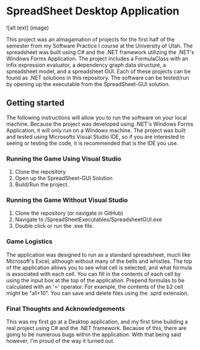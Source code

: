 # SpreadSheet Desktop Application

![alt text] (image)

This project was an almagamation of projects for the first half of the semester from my Software Practice I course at the University of Utah. The spreadsheet was built using C# and the .NET framework utilizing the .NET's Windows Forms Application. The project includes a FormulaClass with an infix expression evaluator, a dependency graph data structure, a spreadsheet model, and a spreadsheet GUI. Each of these projects can be found as .NET solutions in this repository. The software can be tested/run by opening up the executable from the SpreadSheet-GUI solution.

## Getting started

The following instructions will allow you to run the software on your local machine. Because the project was developed using .NET's Windows Forms Application, it will only run on a Windows machine. The project was built and tested using Microsofts Visual Studio IDE, so if you are interested in seeing or testing the code, it is recommended that is the IDE you use. 

### Running the Game Using Visual Studio

1. Clone the repository
2. Open up the SpreadSheet-GUI Solution
3. Build/Run the project.

### Running the Game Without Visual Studio

1. Clone the repository (or navigate in GitHub)
2. Navigate to /SpreadSheetExecutables/SpreadsheetGUI.exe
3. Double click or run the .exe file.

### Game Logistics

The application was designed to run as a standard spreadsheet, much like Microsoft's Excel, although without many of the bells and whistles. The top of the application allows you to see what cell is selected, and what formula is associated with each cell. You can fill in the contents of each cell by using the input box at the top of the application. Prepend formulas to be calculated with an '=' operator. For example, the contents of the b2 cell might be "a1+10". You can save and delete files using the .sprd extension.

### Final Thoughts and Acknowledgements

This was my first go at a Desktop application, and my first time building a real project using C# and the .NET framework. Because of this, there are going to be numerous bugs within the application. With that being said however, I'm proud of the way it turned out.
